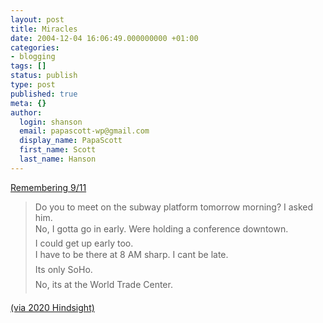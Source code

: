 ```yaml
---
layout: post
title: Miracles
date: 2004-12-04 16:06:49.000000000 +01:00
categories:
- blogging
tags: []
status: publish
type: post
published: true
meta: {}
author:
  login: shanson
  email: papascott-wp@gmail.com
  display_name: PapaScott
  first_name: Scott
  last_name: Hanson
---
```

<p><a title="Gray Matter: Miracles" href="http://susanisaacs.blogspot.com/2004/12/miracles_110216019228909776.html">Remembering 9/11</a></p>
<blockquote><p>Do you to meet on the subway platform tomorrow morning? I asked him.<br />
No, I gotta go in early. Were holding a conference downtown.<br />
I could get up early too.<br />
I have to be there at 8 AM sharp. I cant be late.<br />
Its only SoHo.<br />
No, its at the World Trade Center.</p></blockquote>
<p><a title="2020 Hindsight ? Susan Isaacs remembers 9-11" href="http://www.2020hindsight.org/2004/12/04/susan-isaacs-remembers-9-11/">(via 2020 Hindsight)</a></p>
